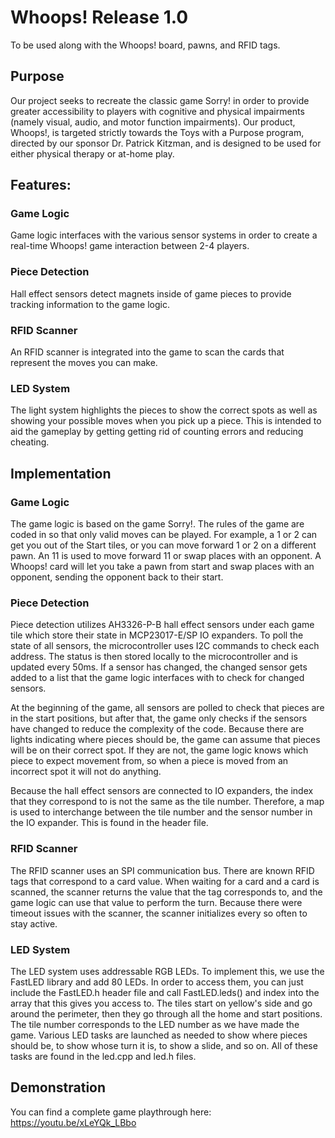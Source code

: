 # Whoops! Release 1.0
To be used along with the Whoops! board, pawns, and RFID tags.

## Purpose
Our project seeks to recreate the classic game Sorry! in order to provide greater accessibility to players with cognitive and physical impairments (namely visual, audio, and motor function impairments). Our product, Whoops!, is targeted strictly towards the Toys with a Purpose program, directed by our sponsor Dr. Patrick Kitzman, and is designed to be used for either physical therapy or at-home play. 

## Features:
### Game Logic
Game logic interfaces with the various sensor systems in order to create a real-time Whoops! game interaction between 2-4 players.

### Piece Detection
Hall effect sensors detect magnets inside of game pieces to provide tracking information to the game logic.

### RFID Scanner
An RFID scanner is integrated into the game to scan the cards that represent the moves you can make.

### LED System
The light system highlights the pieces to show the correct spots as well as showing your possible moves when you pick up a piece. This is intended to aid the gameplay by getting getting rid of counting errors and reducing cheating.

## Implementation
### Game Logic
The game logic is based on the game Sorry!. The rules of the game are coded in so that only valid moves can be played. For example, a 1 or 2 can get you out of the Start tiles, or you can move forward 1 or 2 on a different pawn. An 11 is used to move forward 11 or swap places with an opponent. A Whoops! card will let you take a pawn from start and swap places with an opponent, sending the opponent back to their start.

### Piece Detection
Piece detection utilizes AH3326-P-B hall effect sensors under each game tile which store their state in MCP23017-E/SP IO expanders. To poll the state of all sensors, the microcontroller uses I2C commands to check each address. The status is then stored locally to the microcontroller and is updated every 50ms. If a sensor has changed, the changed sensor gets added to a list that the game logic interfaces with to check for changed sensors.

At the beginning of the game, all sensors are polled to check that pieces are in the start positions, but after that, the game only checks if the sensors have changed to reduce the complexity of the code. Because there are lights indicating where pieces should be, the game can assume that pieces will be on their correct spot. If they are not, the game logic knows which piece to expect movement from, so when a piece is moved from an incorrect spot it will not do anything.

Because the hall effect sensors are connected to IO expanders, the index that they correspond to is not the same as the tile number. Therefore, a map is used to interchange between the tile number and the sensor number in the IO expander. This is found in the header file.

### RFID Scanner
The RFID scanner uses an SPI communication bus. There are known RFID tags that correspond to a card value. When waiting for a card and a card is scanned, the scanner returns the value that the tag corresponds to, and the game logic can use that value to perform the turn. Because there were timeout issues with the scanner, the scanner initializes every so often to stay active.

### LED System
The LED system uses addressable RGB LEDs. To implement this, we use the FastLED library and add 80 LEDs. In order to access them, you can just include the FastLED.h header file and call FastLED.leds() and index into the array that this gives you access to. The tiles start on yellow's side and go around the perimeter, then they go through all the home and start positions. The tile number corresponds to the LED number as we have made the game. Various LED tasks are launched as needed to show where pieces should be, to show whose turn it is, to show a slide, and so on. All of these tasks are found in the led.cpp and led.h files.

## Demonstration
You can find a complete game playthrough here: https://youtu.be/xLeYQk_LBbo